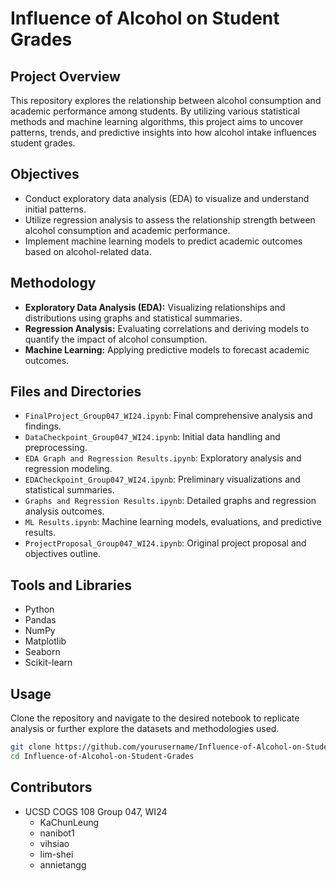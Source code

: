 # Influence of Alcohol on Student Grades

## Project Overview
This repository explores the relationship between alcohol consumption and academic performance among students. By utilizing various statistical methods and machine learning algorithms, this project aims to uncover patterns, trends, and predictive insights into how alcohol intake influences student grades.

## Objectives
- Conduct exploratory data analysis (EDA) to visualize and understand initial patterns.
- Utilize regression analysis to assess the relationship strength between alcohol consumption and academic performance.
- Implement machine learning models to predict academic outcomes based on alcohol-related data.

## Methodology
- **Exploratory Data Analysis (EDA):** Visualizing relationships and distributions using graphs and statistical summaries.
- **Regression Analysis:** Evaluating correlations and deriving models to quantify the impact of alcohol consumption.
- **Machine Learning:** Applying predictive models to forecast academic outcomes.

## Files and Directories
- `FinalProject_Group047_WI24.ipynb`: Final comprehensive analysis and findings.
- `DataCheckpoint_Group047_WI24.ipynb`: Initial data handling and preprocessing.
- `EDA Graph and Regression Results.ipynb`: Exploratory analysis and regression modeling.
- `EDACheckpoint_Group047_WI24.ipynb`: Preliminary visualizations and statistical summaries.
- `Graphs and Regression Results.ipynb`: Detailed graphs and regression analysis outcomes.
- `ML Results.ipynb`: Machine learning models, evaluations, and predictive results.
- `ProjectProposal_Group047_WI24.ipynb`: Original project proposal and objectives outline.

## Tools and Libraries
- Python
- Pandas
- NumPy
- Matplotlib
- Seaborn
- Scikit-learn

## Usage
Clone the repository and navigate to the desired notebook to replicate analysis or further explore the datasets and methodologies used.

```bash
git clone https://github.com/yourusername/Influence-of-Alcohol-on-Student-Grades.git
cd Influence-of-Alcohol-on-Student-Grades
```

## Contributors
- UCSD COGS 108 Group 047, WI24
  - KaChunLeung
  - nanibot1
  - vihsiao
  - lim-shei
  - annietangg